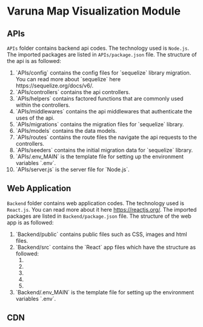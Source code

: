 # Varuna Map Visualization Module

## APIs
`APIs` folder contains backend api codes. The technology used is `Node.js`. The imported packages are listed in `APIs/package.json` file. The structure of the api is as followed:
<ol>
  <li>`APIs/config` contains the config files for `sequelize` library migration. You can read more about `sequelize` here https://sequelize.org/docs/v6/.</li>
  <li>`APIs/controllers` contains the api controllers.</li>
  <li>`APIs/helpers` contains factored functions that are commonly used within the controllers.</li>
  <li>`APIs/middlewares` contains the api middlewares that authenticate the uses of the api.</li>
  <li>`APIs/migrations` contains the migration files for `sequelize` library.</li>
  <li>`APIs/models` contains the data models.</li>
  <li>`APIs/routes` contains the route files the navigate the api requests to the controllers.</li>
  <li>`APIs/seeders` contains the initial migration data for `sequelize` library.</li>
  <li>`APIs/.env_MAIN` is the template file for setting up the environment variables `.env`.</li>
  <li>`APIs/server.js` is the server file for `Node.js`.</li>
</ol>

## Web Application
`Backend` folder contains web application codes. The technology used is `React.js`. You can read more about it here https://reactjs.org/. The imported packages are listed in `Backend/package.json` file. The structure of the web app is as followed:
<ol>
  <li>`Backend/public` contains public files such as CSS, images and html files.</li>
  <li>`Backend/src` contains the `React` app files which have the structure as followed:
    <ol>
      <li></li>
      <li></li>
      <li></li>
      <li></li>
      <li></li>
    </ol>
  </li>
  <li>`Backend/.env_MAIN` is the template file for setting up the environment variables `.env`.</li>
</ol>

## CDN
